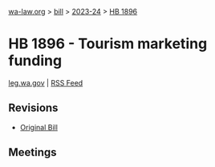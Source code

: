 [wa-law.org](/) > [bill](/bill/) > [2023-24](/bill/2023-24/) > [HB 1896](/bill/2023-24/hb/1896/)

# HB 1896 - Tourism marketing funding
[leg.wa.gov](https://app.leg.wa.gov/billsummary?BillNumber=1896&Year=2023&Initiative=false) | [RSS Feed](./rss.xml)

## Revisions
* [Original Bill](1/)

## Meetings